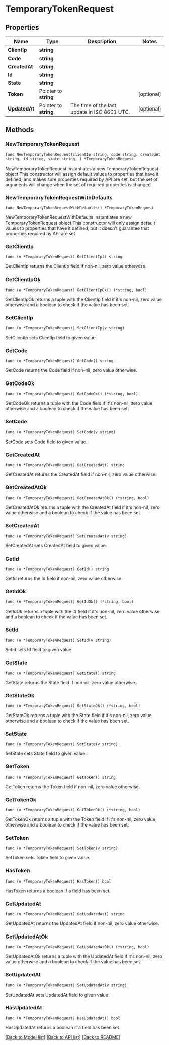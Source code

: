 # TemporaryTokenRequest

## Properties

Name | Type | Description | Notes
------------ | ------------- | ------------- | -------------
**ClientIp** | **string** |  | 
**Code** | **string** |  | 
**CreatedAt** | **string** |  | 
**Id** | **string** |  | 
**State** | **string** |  | 
**Token** | Pointer to **string** |  | [optional] 
**UpdatedAt** | Pointer to **string** | The time of the last update in ISO 8601 UTC. | [optional] 

## Methods

### NewTemporaryTokenRequest

`func NewTemporaryTokenRequest(clientIp string, code string, createdAt string, id string, state string, ) *TemporaryTokenRequest`

NewTemporaryTokenRequest instantiates a new TemporaryTokenRequest object
This constructor will assign default values to properties that have it defined,
and makes sure properties required by API are set, but the set of arguments
will change when the set of required properties is changed

### NewTemporaryTokenRequestWithDefaults

`func NewTemporaryTokenRequestWithDefaults() *TemporaryTokenRequest`

NewTemporaryTokenRequestWithDefaults instantiates a new TemporaryTokenRequest object
This constructor will only assign default values to properties that have it defined,
but it doesn't guarantee that properties required by API are set

### GetClientIp

`func (o *TemporaryTokenRequest) GetClientIp() string`

GetClientIp returns the ClientIp field if non-nil, zero value otherwise.

### GetClientIpOk

`func (o *TemporaryTokenRequest) GetClientIpOk() (*string, bool)`

GetClientIpOk returns a tuple with the ClientIp field if it's non-nil, zero value otherwise
and a boolean to check if the value has been set.

### SetClientIp

`func (o *TemporaryTokenRequest) SetClientIp(v string)`

SetClientIp sets ClientIp field to given value.


### GetCode

`func (o *TemporaryTokenRequest) GetCode() string`

GetCode returns the Code field if non-nil, zero value otherwise.

### GetCodeOk

`func (o *TemporaryTokenRequest) GetCodeOk() (*string, bool)`

GetCodeOk returns a tuple with the Code field if it's non-nil, zero value otherwise
and a boolean to check if the value has been set.

### SetCode

`func (o *TemporaryTokenRequest) SetCode(v string)`

SetCode sets Code field to given value.


### GetCreatedAt

`func (o *TemporaryTokenRequest) GetCreatedAt() string`

GetCreatedAt returns the CreatedAt field if non-nil, zero value otherwise.

### GetCreatedAtOk

`func (o *TemporaryTokenRequest) GetCreatedAtOk() (*string, bool)`

GetCreatedAtOk returns a tuple with the CreatedAt field if it's non-nil, zero value otherwise
and a boolean to check if the value has been set.

### SetCreatedAt

`func (o *TemporaryTokenRequest) SetCreatedAt(v string)`

SetCreatedAt sets CreatedAt field to given value.


### GetId

`func (o *TemporaryTokenRequest) GetId() string`

GetId returns the Id field if non-nil, zero value otherwise.

### GetIdOk

`func (o *TemporaryTokenRequest) GetIdOk() (*string, bool)`

GetIdOk returns a tuple with the Id field if it's non-nil, zero value otherwise
and a boolean to check if the value has been set.

### SetId

`func (o *TemporaryTokenRequest) SetId(v string)`

SetId sets Id field to given value.


### GetState

`func (o *TemporaryTokenRequest) GetState() string`

GetState returns the State field if non-nil, zero value otherwise.

### GetStateOk

`func (o *TemporaryTokenRequest) GetStateOk() (*string, bool)`

GetStateOk returns a tuple with the State field if it's non-nil, zero value otherwise
and a boolean to check if the value has been set.

### SetState

`func (o *TemporaryTokenRequest) SetState(v string)`

SetState sets State field to given value.


### GetToken

`func (o *TemporaryTokenRequest) GetToken() string`

GetToken returns the Token field if non-nil, zero value otherwise.

### GetTokenOk

`func (o *TemporaryTokenRequest) GetTokenOk() (*string, bool)`

GetTokenOk returns a tuple with the Token field if it's non-nil, zero value otherwise
and a boolean to check if the value has been set.

### SetToken

`func (o *TemporaryTokenRequest) SetToken(v string)`

SetToken sets Token field to given value.

### HasToken

`func (o *TemporaryTokenRequest) HasToken() bool`

HasToken returns a boolean if a field has been set.

### GetUpdatedAt

`func (o *TemporaryTokenRequest) GetUpdatedAt() string`

GetUpdatedAt returns the UpdatedAt field if non-nil, zero value otherwise.

### GetUpdatedAtOk

`func (o *TemporaryTokenRequest) GetUpdatedAtOk() (*string, bool)`

GetUpdatedAtOk returns a tuple with the UpdatedAt field if it's non-nil, zero value otherwise
and a boolean to check if the value has been set.

### SetUpdatedAt

`func (o *TemporaryTokenRequest) SetUpdatedAt(v string)`

SetUpdatedAt sets UpdatedAt field to given value.

### HasUpdatedAt

`func (o *TemporaryTokenRequest) HasUpdatedAt() bool`

HasUpdatedAt returns a boolean if a field has been set.


[[Back to Model list]](../README.md#documentation-for-models) [[Back to API list]](../README.md#documentation-for-api-endpoints) [[Back to README]](../README.md)


